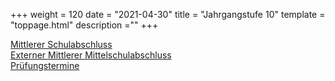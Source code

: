 +++
weight = 120
date = "2021-04-30"
title = "Jahrgangstufe 10"
template = "toppage.html"
description =""
+++

[Mittlerer Schulabschluss](/schullebenseiten/mittlerer-schulabschluss)    
[Externer Mittlerer Mittelschulabschluss](/schullebenseiten/mittlerer-schulabschluss)    
[Prüfungstermine](/schullebenseiten/prufungstermine/#mittlerer-schulabschluss)